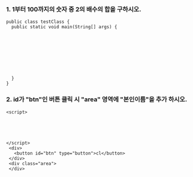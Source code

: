 ### 1. 1부터 100까지의 숫자 중 2의 배수의 합을 구하시오.
~~~
public class testClass {
  public static void main(String[] args) {
    
    
    
    
    
    
    
    
    
  }
}
~~~

### 2. id가 "btn"인 버튼 클릭 시 "area" 영역에 "본인이름"을 추가 하시오.
~~~
<script>





</script>
 <div>
   <button id="btn" type="button">cl</button>
 </div>
 <div class="area">
 </div>
~~~





